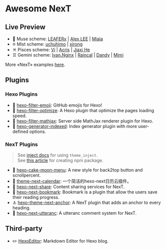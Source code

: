 # Awesome NexT

## Live Preview

* :heart_decoration: Muse scheme: [LEAFERx](https://leaferx.online) | [Alex LEE](http://saili.science) | [Miaia](https://11.tt)
* :six_pointed_star: Mist scheme: [uchuhimo](https://uchuhimo.me) | [xirong](http://www.ixirong.com)
* :pisces: Pisces scheme: [Vi](https://notes.iissnan.com) | [Acris](https://acris.me) | [Jiaxi He](https://jiaxi.io)
* :gemini: Gemini scheme: [Ivan.Nginx](https://almostover.ru) | [Raincal](https://raincal.com) | [Dandy](https://dandyxu.me) | [Mimi](https://zhangshuqiao.org)

More «NexT» examples [here](https://github.com/iissnan/hexo-theme-next/issues/119).

## Plugins

### Hexo Plugins

* :tada: [hexo-filter-emoji](https://github.com/theme-next/hexo-filter-emoji): GitHub emojis for Hexo!
* :crystal_ball: [hexo-filter-optimize](https://github.com/theme-next/hexo-filter-optimize): A Hexo plugin that optimize the pages loading speed.
* :100: [hexo-filter-mathjax](https://github.com/stevenjoezhang/hexo-filter-mathjax): Server side MathJax renderer plugin for Hexo.
* :triangular_flag_on_post: [hexo-generator-indexed](https://github.com/stevenjoezhang/hexo-generator-indexed): Index generator plugin with more user-defined options.

### NexT Plugins

> See [inject docs](https://theme-next.org/docs/advanced-settings#Injects) for using `theme_inject`.   
See [this article](https://www.dnocm.com/articles/beechnut/hexo-next-injects/) for creating npm package.

* :cake: [hexo-cake-moon-menu](https://github.com/jiangtj-lab/hexo-cake-moon-menu): A new style for back2top button and scrollpercent.
* :calendar: [theme-next-calendar](https://github.com/theme-next/theme-next-calendar): 一个简洁的hexo-next日历云插件。
* :gift: [hexo-next-share](https://github.com/theme-next/hexo-next-share): Content sharing services for NexT.
* :bookmark: [hexo-next-bookmark](https://github.com/theme-next/hexo-next-bookmark): Bookmark is a plugin that allow the users save their reading progress.
* :anchor: [hexo-theme-next-anchor](https://github.com/1v9/hexo-theme-next-anchor): A NexT plugin that adds an anchor to every heading.
* :speech_balloon: [hexo-next-utteranc](https://github.com/theme-next/hexo-next-utteranc): A utteranc comment system for NexT.

## Third-party

* :pencil2: [HexoEditor](https://github.com/zhuzhuyule/HexoEditor): Markdown Editor for Hexo blog.
